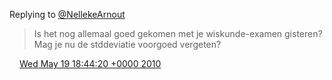 Replying to [@NellekeArnout](https://twitter.com/NellekeArnout/status/14182221141)

>  Is het nog allemaal goed gekomen met je wiskunde\-examen gisteren? Mag je nu de stddeviatie voorgoed vergeten?

<img src="../../media/tweet.ico" width="12" /> [Wed May 19 18:44:20 +0000 2010](https://twitter.com/DromerDenker/status/14310001247)